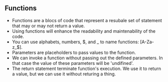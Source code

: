 ## Functions

- Functions are a blocs of code that represent a resubale set of statement that may or may not return a value.<br/>
- Using functions will enhance the readability and maintenability of the code.<br/>
- You can use alphabets, numbers, $, and _ to name functions: [A-Za-z_$].<br/>
- Parameters are placeholders to pass values to the function.<br/>
- We can invoke a function without passing out the defined parameters. In that case the value of these parameters will be 'undifined'.<br/>
- The return statement terminate function's execution. We use it to return a value, but we can use it without returing a thing.<br/>
